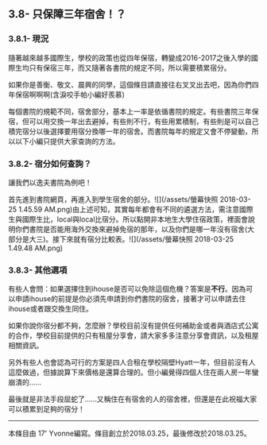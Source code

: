 ## 3.8- 只保障三年宿舍！？

### 3.8.1- 現況

隨著越來越多國際生，學校的政策也從四年保宿，轉變成2016-2017之後入學的國際生均只有保宿三年，而又隨著各書院的規定不同，所以需要積累宿分。

如果你是善衡、敬文、晨興的同學，這個條目請直接往右叉叉出去吧，因為你們四年保宿啊啊啊\(含淚咬手帕小編好羨慕\)

每個書院的規範不同，宿舍部分，基本上一率是依循書院的規定。有些書院三年保宿，但可以用交換一年出去避掉，有些則不行，有些用累積制，有些則是可以自己積完宿分以後選擇要用宿分換哪一年的宿舍。而書院每年的規定又會不停變動，所以以下小編只提供大家查詢的方法。

### 3.8.2- 宿分如何查詢？

讓我們以逸夫書院為例吧！

首先進到書院網頁，再進入到學生宿舍的部分。![](/assets/螢幕快照 2018-03-25 1.45.59 AM.png)由上述可知，其實每年都會有不同的遴選方法，需注意國際生與國際生比，local與local比宿分。所以點開非本地生大學住宿政策，裡面會說明你們書院是否能用海外交換來避掉免宿的那年，以及你們是哪一年沒有宿舍\(大部分是大三\)。接下來就有宿分比較表。![](/assets/螢幕快照 2018-03-25 1.49.48 AM.png)

### 3.8.3- 其他選項

有些人會問：如果選擇住到ihouse是否可以免除這個危機？答案是**不行**。因為可以申請ihouse的前提是你必須先申請到你們書院的宿舍，接著才可以申請去住ihouse或者跟交換生同住。

如果你說你宿分都不夠，怎麼辦？學校目前沒有提供任何補助金或者與酒店式公寓的合作，學校目前提供的只有租屋分享會，請大家多多注意分享會資訊，以及租屋相關資訊。

另外有些人也會認為可行的方案是四人合租在學校隔壁Hyatt一年，但目前沒有人這麼做過，但據說算下來價格是還算合理的。但小編覺得四個人住在兩人房一年蠻崩潰的......

最後就是非法手段屈蛇了......又稱住在有宿舍的人的宿舍裡，但還是在此祝福大家可以積累到足夠的宿分！

---

本條目由 17' Yvonne編寫。條目創立於2018.03.25，最後修改於2018.03.25。


